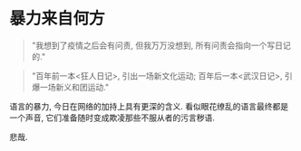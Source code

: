 # 暴力来自何方

> "我想到了疫情之后会有问责, 但我万万没想到, 所有问责会指向一个写日记的."

> "百年前一本<狂人日记>, 引出一场新文化运动; 百年后一本<武汉日记>, 引爆一场新义和团运动."

语言的暴力, 今日在网络的加持上具有更深的含义. 看似眼花缭乱的语言最终都是一个声音, 它们准备随时变成欺凌那些不服从者的污言秽语.

悲哉.
